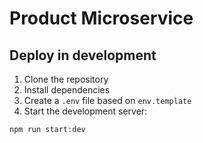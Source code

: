 # Product Microservice

## Deploy in development

1. Clone the repository
2. Install dependencies
3. Create a `.env` file based on `env.template`
4. Start the development server:

```
npm run start:dev
```
